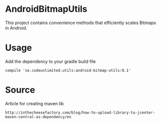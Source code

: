 # AndroidBitmapUtils

This project contains convenience methods that efficiently scales Bitmaps in Android.

# Usage

Add the dependency to your gradle build file

    compile 'se.codeunlimited.utils:android-bitmap-utils:0.1'

# Source

Article for creating maven lib

    http://inthecheesefactory.com/blog/how-to-upload-library-to-jcenter-maven-central-as-dependency/en
